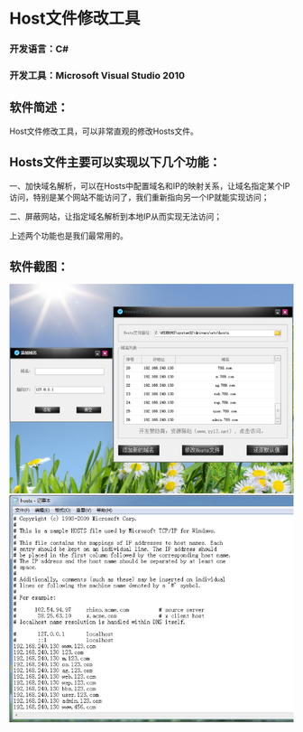 # Host文件修改工具
### 开发语言：C#
### 开发工具：Microsoft Visual Studio 2010
## 软件简述：
Host文件修改工具，可以非常直观的修改Hosts文件。 
## Hosts文件主要可以实现以下几个功能：
一、加快域名解析，可以在Hosts中配置域名和IP的映射关系，让域名指定某个IP访问，特别是某个网站不能访问了，我们重新指向另一个IP就能实现访问；

二、屏蔽网站，让指定域名解析到本地IP从而实现无法访问；

上述两个功能也是我们最常用的。

## 软件截图：
![1.jpg](readme/1.jpg)
![2.jpg](readme/2.jpg)
